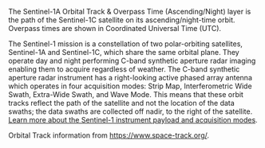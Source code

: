The Sentinel-1A Orbital Track & Overpass Time (Ascending/Night) layer is the path of the Sentinel-1C satellite on its ascending/night-time orbit. Overpass times are shown in Coordinated Universal Time (UTC).

The Sentinel-1 mission is a constellation of two polar-orbiting satellites, Sentinel-1A and Sentinel-1C, which share the same orbital plane. They operate day and night performing C-band synthetic aperture radar imaging enabling them to acquire regardless of weather. The C-band synthetic aperture radar instrument has a right-looking active phased array antenna which operates in four acquisition modes: Strip Map, Interferometric Wide Swath, Extra-Wide Swath, and Wave Mode. This means that these orbit tracks reflect the path of the satellite and not the location of the data swaths; the data swaths are collected off nadir, to the right of the satellite. [Learn more about the Sentinel-1 instrument payload and acquisition modes](https://sentinel.esa.int/web/sentinel/missions/sentinel-1/instrument-payload).

Orbital Track information from <https://www.space-track.org/>.
